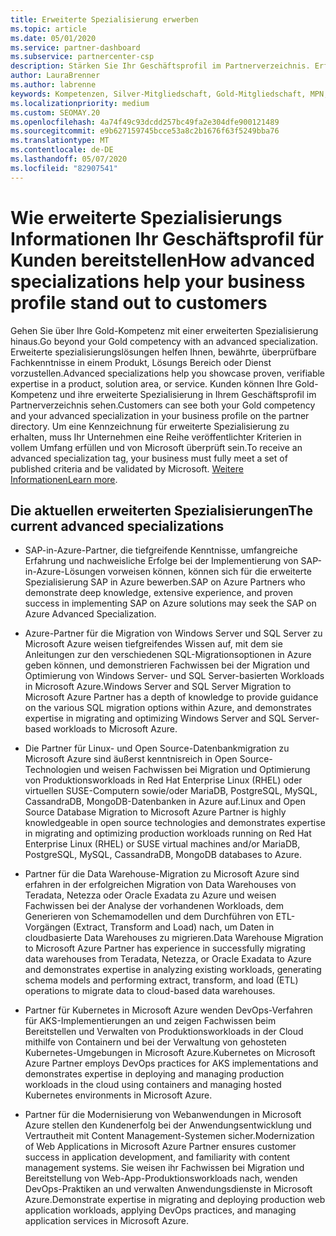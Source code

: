 ```yaml
---
title: Erweiterte Spezialisierung erwerben
ms.topic: article
ms.date: 05/01/2020
ms.service: partner-dashboard
ms.subservice: partnercenter-csp
description: Stärken Sie Ihr Geschäftsprofil im Partnerverzeichnis. Erfahren Sie, wie Sie erweiterte Spezialisierungs-und Gold-und Silber-Kompetenzen erwerben.
author: LauraBrenner
ms.author: labrenne
keywords: Kompetenzen, Silver-Mitgliedschaft, Gold-Mitgliedschaft, MPN, MAPS, Kenntnisse, Microsoft Partner Network, Network Mitgliedschaft, erweiterte Spezialisierung
ms.localizationpriority: medium
ms.custom: SEOMAY.20
ms.openlocfilehash: 4a74f49c93dcdd257bc49fa2e304dfe900121489
ms.sourcegitcommit: e9b627159745bcce53a8c2b1676f63f5249bba76
ms.translationtype: MT
ms.contentlocale: de-DE
ms.lasthandoff: 05/07/2020
ms.locfileid: "82907541"
---
```

# <a name="how-advanced-specializations-help-your-business-profile-stand-out-to-customers"></a><span data-ttu-id="62be0-105">Wie erweiterte Spezialisierungs Informationen Ihr Geschäftsprofil für Kunden bereitstellen</span><span class="sxs-lookup"><span data-stu-id="62be0-105">How advanced specializations help your business profile stand out to customers</span></span>

<span data-ttu-id="62be0-106">Gehen Sie über Ihre Gold-Kompetenz mit einer erweiterten Spezialisierung hinaus.</span><span class="sxs-lookup"><span data-stu-id="62be0-106">Go beyond your Gold competency with an advanced specialization.</span></span> <span data-ttu-id="62be0-107">Erweiterte spezialisierungslösungen helfen Ihnen, bewährte, überprüfbare Fachkenntnisse in einem Produkt, Lösungs Bereich oder Dienst vorzustellen.</span><span class="sxs-lookup"><span data-stu-id="62be0-107">Advanced specializations help you showcase proven, verifiable expertise in a product, solution area, or service.</span></span> <span data-ttu-id="62be0-108">Kunden können Ihre Gold-Kompetenz und ihre erweiterte Spezialisierung in Ihrem Geschäftsprofil im Partnerverzeichnis sehen.</span><span class="sxs-lookup"><span data-stu-id="62be0-108">Customers can see both your Gold competency and your advanced specialization in your business profile on the partner directory.</span></span> <span data-ttu-id="62be0-109">Um eine Kennzeichnung für erweiterte Spezialisierung zu erhalten, muss Ihr Unternehmen eine Reihe veröffentlichter Kriterien in vollem Umfang erfüllen und von Microsoft überprüft sein.</span><span class="sxs-lookup"><span data-stu-id="62be0-109">To receive an advanced specialization tag, your business must fully meet a set of published criteria and be validated by Microsoft.</span></span> <span data-ttu-id="62be0-110">[Weitere Informationen](https://partner.microsoft.com/membership/competencies#tab-content-2)</span><span class="sxs-lookup"><span data-stu-id="62be0-110">[Learn more](https://partner.microsoft.com/membership/competencies#tab-content-2).</span></span>

## <a name="the-current-advanced-specializations"></a><span data-ttu-id="62be0-111">Die aktuellen erweiterten Spezialisierungen</span><span class="sxs-lookup"><span data-stu-id="62be0-111">The current advanced specializations</span></span>

- <span data-ttu-id="62be0-112">SAP-in-Azure-Partner, die tiefgreifende Kenntnisse, umfangreiche Erfahrung und nachweisliche Erfolge bei der Implementierung von SAP-in-Azure-Lösungen vorweisen können, können sich für die erweiterte Spezialisierung SAP in Azure bewerben.</span><span class="sxs-lookup"><span data-stu-id="62be0-112">SAP on Azure Partners who demonstrate deep knowledge, extensive experience, and proven success in implementing SAP on Azure solutions may seek the SAP on Azure Advanced Specialization.</span></span>

- <span data-ttu-id="62be0-113">Azure-Partner für die Migration von Windows Server und SQL Server zu Microsoft Azure weisen tiefgreifendes Wissen auf, mit dem sie Anleitungen zur den verschiedenen SQL-Migrationsoptionen in Azure geben können, und demonstrieren Fachwissen bei der Migration und Optimierung von Windows Server- und SQL Server-basierten Workloads in Microsoft Azure.</span><span class="sxs-lookup"><span data-stu-id="62be0-113">Windows Server and SQL Server Migration to Microsoft Azure Partner has a depth of knowledge to provide guidance on the various SQL migration options within Azure, and demonstrates expertise in migrating and optimizing Windows Server and SQL Server-based workloads to Microsoft Azure.</span></span> 

- <span data-ttu-id="62be0-114">Die Partner für Linux- und Open Source-Datenbankmigration zu Microsoft Azure sind äußerst kenntnisreich in Open Source-Technologien und weisen Fachwissen bei Migration und Optimierung von Produktionsworkloads in Red Hat Enterprise Linux (RHEL) oder virtuellen SUSE-Computern sowie/oder MariaDB, PostgreSQL, MySQL, CassandraDB, MongoDB-Datenbanken in Azure auf.</span><span class="sxs-lookup"><span data-stu-id="62be0-114">Linux and Open Source Database Migration to Microsoft Azure Partner is highly knowledgeable in open source technologies and demonstrates expertise in migrating and optimizing production workloads running on Red Hat Enterprise Linux (RHEL) or SUSE virtual machines and/or MariaDB, PostgreSQL, MySQL, CassandraDB, MongoDB databases to Azure.</span></span>

- <span data-ttu-id="62be0-115">Partner für die Data Warehouse-Migration zu Microsoft Azure sind erfahren in der erfolgreichen Migration von Data Warehouses von Teradata, Netezza oder Oracle Exadata zu Azure und weisen Fachwissen bei der Analyse der vorhandenen Workloads, dem Generieren von Schemamodellen und dem Durchführen von ETL-Vorgängen (Extract, Transform and Load) nach, um Daten in cloudbasierte Data Warehouses zu migrieren.</span><span class="sxs-lookup"><span data-stu-id="62be0-115">Data Warehouse Migration to Microsoft Azure Partner has experience in successfully migrating data warehouses from Teradata, Netezza, or Oracle Exadata to Azure and demonstrates expertise in analyzing existing workloads, generating schema models and performing extract, transform, and load (ETL) operations to migrate data to cloud-based data warehouses.</span></span>

- <span data-ttu-id="62be0-116">Partner für Kubernetes in Microsoft Azure wenden DevOps-Verfahren für AKS-Implementierungen an und zeigen Fachwissen beim Bereitstellen und Verwalten von Produktionsworkloads in der Cloud mithilfe von Containern und bei der Verwaltung von gehosteten Kubernetes-Umgebungen in Microsoft Azure.</span><span class="sxs-lookup"><span data-stu-id="62be0-116">Kubernetes on Microsoft Azure Partner employs DevOps practices for AKS implementations and demonstrates expertise in deploying and managing production workloads in the cloud using containers and managing hosted Kubernetes environments in Microsoft Azure.</span></span>

- <span data-ttu-id="62be0-117">Partner für die Modernisierung von Webanwendungen in Microsoft Azure stellen den Kundenerfolg bei der Anwendungsentwicklung und Vertrautheit mit Content Management-Systemen sicher.</span><span class="sxs-lookup"><span data-stu-id="62be0-117">Modernization of Web Applications in Microsoft Azure Partner ensures customer success in application development, and familiarity with content management systems.</span></span> <span data-ttu-id="62be0-118">Sie weisen ihr Fachwissen bei Migration und Bereitstellung von Web-App-Produktionsworkloads nach, wenden DevOps-Praktiken an und verwalten Anwendungsdienste in Microsoft Azure.</span><span class="sxs-lookup"><span data-stu-id="62be0-118">Demonstrate expertise in migrating and deploying production web application workloads, applying DevOps practices, and managing application services in Microsoft Azure.</span></span>
